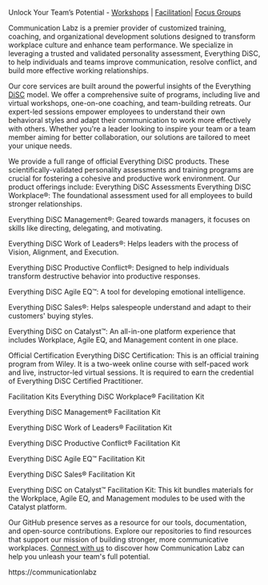 Unlock Your Team’s Potential  - [Workshops](https://communicationlabz.com/disc-workshops) | [Facilitation](https://communicationlabz.com/facilitation/)| [Focus Groups](https://communicationlabz.com/focus-groups/)

Communication Labz is a premier provider of customized training, coaching, and organizational development solutions designed to transform workplace culture and enhance team performance. We specialize in leveraging a trusted and validated personality assessment, Everything DiSC, to help individuals and teams improve communication, resolve conflict, and build more effective working relationships.


Our core services are built around the powerful insights of the Everything [DiSC](https://communicationlabz.com/what-is-disc/) model. We offer a comprehensive suite of programs, including live and virtual workshops, one-on-one coaching, and team-building retreats. Our expert-led sessions empower employees to understand their own behavioral styles and adapt their communication to work more effectively with others. Whether you're a leader looking to inspire your team or a team member aiming for better collaboration, our solutions are tailored to meet your unique needs.

We provide a full range of official Everything DiSC products. These scientifically-validated personality assessments and training programs are crucial for fostering a cohesive and productive work environment. Our product offerings include:
Everything DiSC Assessments
Everything DiSC Workplace®: The foundational assessment used for all employees to build stronger relationships.

Everything DiSC Management®: Geared towards managers, it focuses on skills like directing, delegating, and motivating.

Everything DiSC Work of Leaders®: Helps leaders with the process of Vision, Alignment, and Execution.

Everything DiSC Productive Conflict®: Designed to help individuals transform destructive behavior into productive responses.

Everything DiSC Agile EQ™: A tool for developing emotional intelligence.

Everything DiSC Sales®: Helps salespeople understand and adapt to their customers' buying styles.

Everything DiSC on Catalyst™: An all-in-one platform experience that includes Workplace, Agile EQ, and Management content in one place.

Official Certification
Everything DiSC Certification: This is an official training program from Wiley. It is a two-week online course with self-paced work and live, instructor-led virtual sessions. It is required to earn the credential of Everything DiSC Certified Practitioner.

Facilitation Kits
Everything DiSC Workplace® Facilitation Kit

Everything DiSC Management® Facilitation Kit

Everything DiSC Work of Leaders® Facilitation Kit

Everything DiSC Productive Conflict® Facilitation Kit

Everything DiSC Agile EQ™ Facilitation Kit

Everything DiSC Sales® Facilitation Kit

Everything DiSC on Catalyst™ Facilitation Kit: This kit bundles materials for the Workplace, Agile EQ, and Management modules to be used with the Catalyst platform.

Our GitHub presence serves as a resource for our tools, documentation, and open-source contributions. Explore our repositories to find resources that support our mission of building stronger, more communicative workplaces. [Connect with us](https://communicationlabz.com/contact/) to discover how Communication Labz can help you unleash your team's full potential.

https://communicationlabz 

